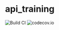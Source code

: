 # api_training
![Build CI](https://github.com/armelito60/api_training/actions/workflows/build.yml/badge.svg)
![codecov.io](https://codecov.io/gh/armelito60/api_training/branch/main/graph/badge.svg?token=9b6c0bf4-29bf-43a3-9bf3-e67fc6deb6e1)
